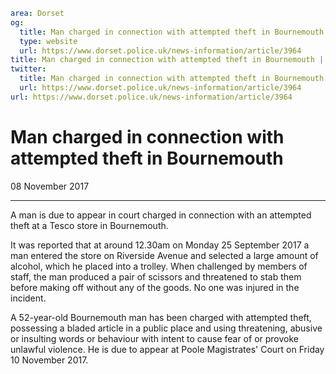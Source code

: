 ```yaml
area: Dorset
og:
  title: Man charged in connection with attempted theft in Bournemouth
  type: website
  url: https://www.dorset.police.uk/news-information/article/3964
title: Man charged in connection with attempted theft in Bournemouth |
twitter:
  title: Man charged in connection with attempted theft in Bournemouth
  url: https://www.dorset.police.uk/news-information/article/3964
url: https://www.dorset.police.uk/news-information/article/3964
```

# Man charged in connection with attempted theft in Bournemouth

08 November 2017

* * *

A man is due to appear in court charged in connection with an attempted theft at a Tesco store in Bournemouth.

It was reported that at around 12.30am on Monday 25 September 2017 a man entered the store on Riverside Avenue and selected a large amount of alcohol, which he placed into a trolley. When challenged by members of staff, the man produced a pair of scissors and threatened to stab them before making off without any of the goods. No one was injured in the incident.

A 52-year-old Bournemouth man has been charged with attempted theft, possessing a bladed article in a public place and using threatening, abusive or insulting words or behaviour with intent to cause fear of or provoke unlawful violence. He is due to appear at Poole Magistrates' Court on Friday 10 November 2017.
